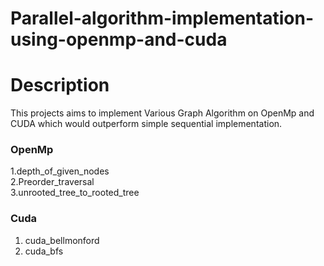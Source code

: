 # Parallel-algorithm-implementation-using-openmp-and-cuda
# Description
This projects aims to implement Various Graph Algorithm on OpenMp and CUDA which would outperform simple sequential implementation.
### OpenMp
1.depth_of_given_nodes  
2.Preorder_traversal  
3.unrooted_tree_to_rooted_tree  

### Cuda
1. cuda_bellmonford
2. cuda_bfs  
